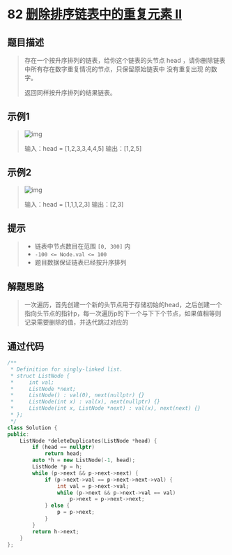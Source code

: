 # 82 [删除排序链表中的重复元素 II](https://leetcode-cn.com/problems/remove-duplicates-from-sorted-list-ii/)

## 题目描述

> 存在一个按升序排列的链表，给你这个链表的头节点 head ，请你删除链表中所有存在数字重复情况的节点，只保留原始链表中 没有重复出现 的数字。
>
> 返回同样按升序排列的结果链表。
>

## 示例1

> ![img](https://assets.leetcode.com/uploads/2021/01/04/linkedlist1.jpg)
>
> 输入：head = [1,2,3,3,4,4,5]
> 输出：[1,2,5]

## 示例2

> ![img](https://assets.leetcode.com/uploads/2021/01/04/linkedlist2.jpg)
>
> 输入：head = [1,1,1,2,3]
> 输出：[2,3]

## 提示

>- 链表中节点数目在范围 `[0, 300]` 内
>- `-100 <= Node.val <= 100`
>- 题目数据保证链表已经按升序排列

## 解题思路

>一次遍历，首先创建一个新的头节点用于存储初始的head，之后创建一个指向头节点的指针p，每一次遍历p的下一个与下下个节点，如果值相等则记录需要删除的值，并迭代跳过对应的

## 通过代码

```cpp
/**
 * Definition for singly-linked list.
 * struct ListNode {
 *     int val;
 *     ListNode *next;
 *     ListNode() : val(0), next(nullptr) {}
 *     ListNode(int x) : val(x), next(nullptr) {}
 *     ListNode(int x, ListNode *next) : val(x), next(next) {}
 * };
 */
class Solution {
public:
    ListNode *deleteDuplicates(ListNode *head) {
        if (head == nullptr)
            return head;
        auto *h = new ListNode(-1, head);
        ListNode *p = h;
        while (p->next && p->next->next) {
            if (p->next->val == p->next->next->val) {
                int val = p->next->val;
                while (p->next && p->next->val == val)
                    p->next = p->next->next;
            } else {
                p = p->next;
            }
        }
        return h->next;
    }
};
```

